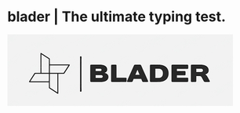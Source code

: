 # blader | The ultimate typing test.

![blader logo](https://github.com/Antwannnn/blader/blob/main/public/assets/images/logo-white-full.png)

